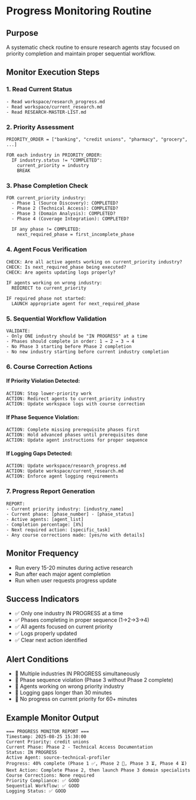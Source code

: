 # Progress Monitoring Routine

## Purpose
A systematic check routine to ensure research agents stay focused on priority completion and maintain proper sequential workflow.

## Monitor Execution Steps

### 1. Read Current Status
```
- Read workspace/research_progress.md
- Read workspace/current_research.md  
- Read RESEARCH-MASTER-LIST.md
```

### 2. Priority Assessment
```
PRIORITY_ORDER = ["banking", "credit unions", "pharmacy", "grocery", ...]

FOR each industry in PRIORITY_ORDER:
  IF industry.status != "COMPLETED":
    current_priority = industry
    BREAK
```

### 3. Phase Completion Check
```
FOR current_priority industry:
  - Phase 1 (Source Discovery): COMPLETED?
  - Phase 2 (Technical Access): COMPLETED?  
  - Phase 3 (Domain Analysis): COMPLETED?
  - Phase 4 (Coverage Integration): COMPLETED?
  
  IF any phase != COMPLETED:
    next_required_phase = first_incomplete_phase
```

### 4. Agent Focus Verification
```
CHECK: Are all active agents working on current_priority industry?
CHECK: Is next_required_phase being executed?
CHECK: Are agents updating logs properly?

IF agents working on wrong industry:
  REDIRECT to current_priority
  
IF required phase not started:
  LAUNCH appropriate agent for next_required_phase
```

### 5. Sequential Workflow Validation
```
VALIDATE:
- Only ONE industry should be "IN PROGRESS" at a time
- Phases should complete in order: 1 → 2 → 3 → 4
- No Phase 3 starting before Phase 2 completion
- No new industry starting before current industry completion
```

### 6. Course Correction Actions

#### If Priority Violation Detected:
```
ACTION: Stop lower-priority work
ACTION: Redirect agents to current_priority industry
ACTION: Update workspace logs with course correction
```

#### If Phase Sequence Violation:
```
ACTION: Complete missing prerequisite phases first
ACTION: Hold advanced phases until prerequisites done
ACTION: Update agent instructions for proper sequence
```

#### If Logging Gaps Detected:
```
ACTION: Update workspace/research_progress.md
ACTION: Update workspace/current_research.md
ACTION: Enforce agent logging requirements
```

### 7. Progress Report Generation
```
REPORT:
- Current priority industry: [industry_name]
- Current phase: [phase_number] - [phase_status]
- Active agents: [agent_list]
- Completion percentage: [X%]
- Next required action: [specific_task]
- Any course corrections made: [yes/no with details]
```

## Monitor Frequency
- Run every 15-20 minutes during active research
- Run after each major agent completion
- Run when user requests progress update

## Success Indicators
- ✅ Only one industry IN PROGRESS at a time
- ✅ Phases completing in proper sequence (1→2→3→4)
- ✅ All agents focused on current priority
- ✅ Logs properly updated
- ✅ Clear next action identified

## Alert Conditions
- 🚨 Multiple industries IN PROGRESS simultaneously  
- 🚨 Phase sequence violation (Phase 3 without Phase 2 complete)
- 🚨 Agents working on wrong priority industry
- 🚨 Logging gaps longer than 30 minutes
- 🚨 No progress on current priority for 60+ minutes

## Example Monitor Output
```
=== PROGRESS MONITOR REPORT ===
Timestamp: 2025-08-25 15:30:00
Current Priority: credit unions
Current Phase: Phase 2 - Technical Access Documentation  
Status: IN PROGRESS
Active Agent: source-technical-profiler
Progress: 40% complete (Phase 1 ✅, Phase 2 🔄, Phase 3 ⏳, Phase 4 ⏳)
Next Action: Complete Phase 2, then launch Phase 3 domain specialists
Course Corrections: None required
Priority Compliance: ✅ GOOD
Sequential Workflow: ✅ GOOD  
Logging Status: ✅ GOOD
```